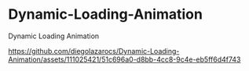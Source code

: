 # Dynamic-Loading-Animation
Dynamic Loading Animation


https://github.com/diegolazarocs/Dynamic-Loading-Animation/assets/111025421/51c696a0-d8bb-4cc8-9c4e-eb5ff6d4f743

